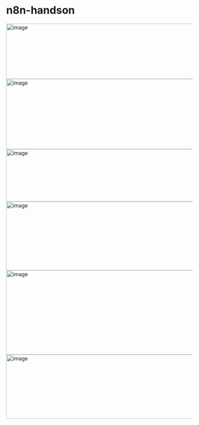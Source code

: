 # n8n-handson

<img width="989" height="150" alt="image" src="https://github.com/user-attachments/assets/2b1a2fc9-eadb-4416-bc5e-4a369add51ee" />

<img width="918" height="190" alt="image" src="https://github.com/user-attachments/assets/8e31e18e-8f5d-4ed5-9ecc-35bc2b4cf46c" />

<img width="962" height="142" alt="image" src="https://github.com/user-attachments/assets/434095c1-68c8-4498-b26e-bceebf2fc21a" />


<img width="989" height="186" alt="image" src="https://github.com/user-attachments/assets/2b1a2fc9-eadb-4416-bc5e-4a369add51ee" />

<img width="918" height="228" alt="image" src="https://github.com/user-attachments/assets/8e31e18e-8f5d-4ed5-9ecc-35bc2b4cf46c" />

<img width="962" height="174" alt="image" src="https://github.com/user-attachments/assets/434095c1-68c8-4498-b26e-bceebf2fc21a" />







